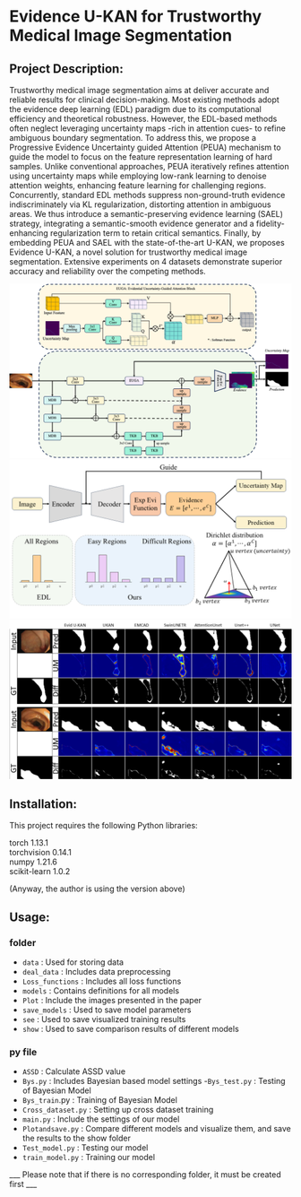 # Evidence U-KAN for Trustworthy Medical Image Segmentation

## Project Description:

Trustworthy medical image segmentation aims at deliver accurate and reliable results for clinical decision-making. Most existing methods adopt the evidence deep learning (EDL) paradigm due to its computational efficiency and theoretical robustness. However, the EDL-based methods often neglect leveraging uncertainty maps -rich in attention cues- to refine ambiguous boundary segmentation. To address this, we propose a Progressive Evidence Uncertainty guided Attention (PEUA) mechanism to guide the model to focus on the feature representation learning of hard samples. Unlike conventional approaches, PEUA iteratively refines attention using uncertainty maps while employing low-rank learning to denoise attention weights, enhancing feature learning for challenging regions. Concurrently, standard EDL methods suppress non-ground-truth evidence indiscriminately via KL regularization, distorting attention in ambiguous areas. We thus introduce a semantic-preserving evidence learning (SAEL) strategy, integrating a semantic-smooth evidence generator and a fidelity-enhancing regularization term to retain critical semantics. Finally, by embedding PEUA and SAEL with the state-of-the-art U-KAN, we proposes Evidence U-KAN, a novel solution for trustworthy medical image segmentation. Extensive experiments on 4 datasets demonstrate superior accuracy and reliability over the competing methods.

![EUGA](https://github.com/xi-xiaoran/Evidence-U-KAN/blob/main/Plot/EUGA.png)
![SAEL](https://github.com/xi-xiaoran/Evidence-U-KAN/blob/main/Plot/SAEL.png)
![Display image of segmentation effect](https://github.com/xi-xiaoran/Evidence-U-KAN/blob/main/Plot/result.PNG)

## Installation:

This project requires the following Python libraries:

torch 1.13.1  
torchvision 0.14.1  
numpy 1.21.6  
scikit-learn 1.0.2  

(Anyway, the author is using the version above)

## Usage:

### folder
- `data` : Used for storing data
- `deal_data` : Includes data preprocessing
- `Loss_functions` : Includes all loss functions
- `models` : Contains definitions for all models
- `Plot` : Include the images presented in the paper
- `save_models` : Used to save model parameters
- `see` : Used to save visualized training results
- `show` : Used to save comparison results of different models
### py file
- `ASSD` : Calculate ASSD value
- `Bys.py` : Includes Bayesian based model settings
-`Bys_test.py` : Testing of Bayesian Model
- `Bys_train`.py : Training of Bayesian Model
- `Cross_dataset.py` : Setting up cross dataset training
- `main.py` : Include the settings of our model
- `Plotandsave.py` : Compare different models and visualize them, and save the results to the show folder
- `Test_model.py` : Testing our model
- `train_model.py` : Training our model

___ Please note that if there is no corresponding folder, it must be created first ___
